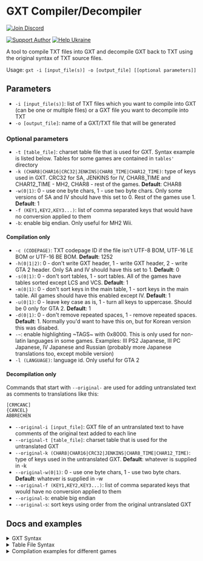# GXT Compiler/Decompiler

[![Join Discord](https://img.shields.io/badge/discord-join-7289DA.svg?logo=discord&longCache=true&style=flat)](https://discord.gg/EPjzhC6n)

[![Support Author](https://img.shields.io/badge/support-author-blue)](https://bit.ly/3sX2oMk) [![Help Ukraine](https://img.shields.io/badge/help-ukraine-yellow)](https://bit.ly/3afhuGm)

A tool to compile TXT files into GXT and decompile GXT back to TXT using the original syntax of TXT source files.

Usage: `gxt -i [input_file(s)] -o [output_file] [[optional parameters]]`

## Parameters
- `-i [input_file(s)]`: list of TXT files which you want to compile into GXT (can be one or multiple files) or a GXT file you want to decompile into TXT
- `-o [output_file]`: name of a GXT/TXT file that will be generated

### Optional parameters
- `-t [table_file]`: charset table file that is used for GXT. Syntax example is listed below. Tables for some games are contained in `tables'` directory
- `-k (CHAR8|CHAR16|CRC32|JENKINS|CHAR8_TIME|CHAR12_TIME)`: type of keys used in GXT. CRC32 for SA, JENKINS for IV, CHAR8_TIME and CHAR12_TIME - MH2, CHAR8 - rest of the games. **Default**: CHAR8
- `-w(0|1)`: 0 - use one byte chars, 1 - use two byte chars. Only some versions of SA and IV should have this set to 0. Rest of the games use 1. **Default**: 1
- `-f (KEY1,KEY2,KEY3...)`: list of comma separated keys that would have no conversion applied to them
- `-b`: enable big endian. Only useful for MH2 Wii.

#### Compilation only
- `-c (CODEPAGE)`: TXT codepage ID if the file isn't UTF-8 BOM, UTF-16 LE BOM or UTF-16 BE BOM. **Default**: 1252
- `-h(0|1|2)`: 0 - don't write GXT header, 1 - write GXT header, 2 - write GTA 2 header. Only SA and IV should have this set to 1. **Default**: 0
- `-s(0|1)`: 0 - don't sort tables, 1 - sort tables. All of the games have tables sorted except LCS and VCS. **Default**: 1
- `-m(0|1)`: 0 - don't sort keys in the main table, 1 - sort keys in the main table. All games should have this enabled except IV. **Default**: 1
- `-u(0|1)`: 0 - leave key case as is, 1 - turn all keys to uppercase. Should be 0 only for GTA 2. **Default**: 1
- `-d(0|1)`: 0 - don't remove repeated spaces, 1 - remove repeated spaces. **Default**: 1. Normally you'd want to have this on, but for Korean version this was disabed.
- `-~`: enable highlighting \~TAGS\~ with 0x8000. This is only used for non-latin languages in some games. Examples: III PS2 Japanese, III PC Japanese, IV Japanese and Russian (probably more Japanese translations too, except mobile version)
- `-l (LANGUAGE)`: language id. Only useful for GTA 2

#### Decompilation only
Commands that start with `--original-` are used for adding untranslated text as comments to translations like this:

```
[CRMCANC]
{CANCEL}
ABBRECHEN
```

- `--original-i [input_file]`: GXT file of an untranslated text to have comments of the original text added to each line
- `--original-t [table_file]`: charset table that is used for the untranslated GXT
- `--original-k (CHAR8|CHAR16|CRC32|JENKINS|CHAR8_TIME|CHAR12_TIME)`: type of keys used in the untranslated GXT. **Default**: whatever is supplied in -k
- `--original-w(0|1)`: 0 - use one byte chars, 1 - use two byte chars. **Default**: whatever is supplied in -w
- `--original-f (KEY1,KEY2,KEY3...)`: list of comma separated keys that would have no conversion applied to them
- `--original-b`: enable big endian
- `--original-s`: sort keys using order from the original untranslated GXT

## Docs and examples
<details><summary>GXT Syntax</summary>

```
[KEY] {commentary}
Text
  
[KEY2:TABLE]
More Text {more comment}
```

</details>

<details><summary>Table File Syntax</summary>

```
Unicode_HEX_CODE=GXT_HEX_CODE
```

You can get Unicode Hex Codes here: https://unicode-table.com/en/
  
Example:

```
0152=008C
0153=009C
0160=008A
```

</details>

<details><summary>Compilation examples for different games</summary>
Look into bat files of this repository: https://github.com/Sergeanur/GXT
</details>
